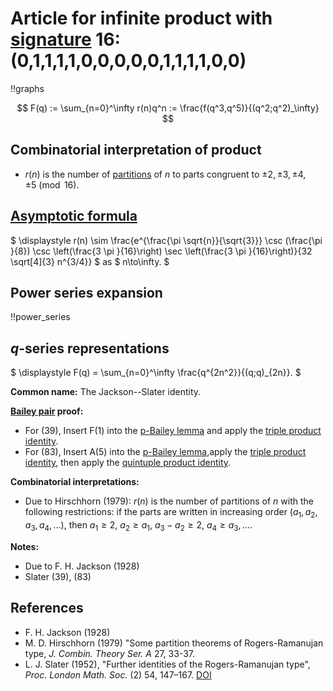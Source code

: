 # Article for infinite product with [signature](../product_signature.html) 	16:(0,1,1,1,1,0,0,0,0,0,1,1,1,1,0,0)

!!graphs

$$ F(q) := \sum_{n=0}^\infty r(n)q^n := \frac{f(q^3,q^5)}{(q^2;q^2)_\infty} $$

## Combinatorial interpretation of product

- $r(n)$ is the number of [partitions](../partitions.html#integer_partitions) of $n$ to parts congruent to $\pm 2, \pm 3, \pm 4, \pm 5 \pmod{16}$.

## [Asymptotic formula](../asymptotics.html)

$ \displaystyle r(n) \sim \frac{e^{\frac{\pi  \sqrt{n}}{\sqrt{3}}} \csc (\frac{\pi }{8}) \csc \left(\frac{3 \pi }{16}\right) \sec \left(\frac{3 \pi }{16}\right)}{32 \sqrt[4]{3} n^{3/4}} $ as $ n\to\infty. $

## Power series expansion

!!power_series

## $q$-series representations

$ \displaystyle F(q) = \sum_{n=0}^\infty \frac{q^{2n^2}}{(q;q)_{2n}}. $

**Common name:**  The Jackson--Slater identity.

**[Bailey pair](../Bailey_pairs.html) proof:**
- For (39), Insert F(1) into the [p-Bailey lemma](../bailey_pairs.html#p_Bailey_lemma) and apply the [triple product identity](../q-series.html#triple_product).
- For (83), Insert A(5) into the [p-Bailey lemma](../bailey_pairs.html#p_Bailey_lemma),apply the [triple product identity](../q-series.html#triple_product), then apply the [quintuple product identity](../q-series.html#quintuple_product).

**Combinatorial interpretations:**
- Due to Hirschhorn (1979): $r(n)$ is the number of partitions of $n$ with the following restrictions: if the parts are written in increasing order 
$(a_1, a_2, a_3, a_4, \dots)$, then $a_1 \geq 2$, $a_2 \geq a_1$, $a_3 - a_2 \geq 2$, $a_4 \geq a_3, \dots.$

    
**Notes:**
- Due to F. H. Jackson (1928)
- Slater (39), (83)

    
## References
- F. H. Jackson (1928)
- M. D. Hirschhorn (1979) "Some partition theorems of Rogers-Ramanujan type, *J. Combin. Theory Ser. A* 27, 33-37.
- L. J. Slater (1952), "Further identities of the Rogers-Ramanujan type", *Proc. London Math. Soc.* (2) 54, 147–167. [DOI](https://doi.org/10.1112/plms/s2-54.2.147)

